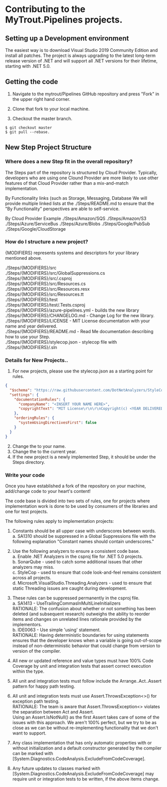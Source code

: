 # Contributing to the MyTrout.Pipelines projects.

## Setting up a Development environment
The easiest way is to download Visual Studio 2019 Community Edition and install all patches.
The project is always upgrading to the latest long-term release version of .NET and will support all .NET versions for their lifetime, starting with .NET 5.0.

## Getting the code
1. Navigate to the mytrout/Pipelines GitHub repository and press "Fork" in the upper right hand corner.

2. Clone that fork to your local machine.

3. Checkout the master branch.
```
$ git checkout master
$ git pull --rebase.
```

## New Step Project Structure

### Where does a new Step fit in the overall repository?
The Steps part of the repository is structured by Cloud Provider.
Typically, developers who are using one Clound Provider are more likely to use other features of that Cloud Provider rather than a mix-and-match implementation.

By Functionality links (such as Storage, Messaging, Database
We will provide multiple linked lists at the ./Steps/README.md to ensure that the "By Functionality" perspectives are able to self-service.

  By Cloud Provider Example
    ./Steps/Amazon/SQS
    ./Steps/Amazon/S3
    ./Steps/Azure/ServiceBus
    ./Steps/Azure/Blobs
    ./Steps/Google/PubSub
    ./Steps/Google/CloudStorage




### How do I structure a new project?
{MODIFIERS} represents systems and descriptors for your library mentioned above.  
  
  ./Steps/{MODIFIERS}/src  
  ./Steps/{MODIFIERS}/src/GlobalSuppressions.cs  
  ./Steps/{MODIFIERS}/src/<root namespace of project>.csproj  
  ./Steps/{MODIFIERS}/src/Resources.cs  
  ./Steps/{MODIFIERS}/src/Resources.resx  
  ./Steps/{MODIFIERS}/src/Resources.tt  
  ./Steps/{MODIFIERS}/test  
  ./Steps/{MODIFIERS}/test/<root namespace of project>.Tests.csproj  
  ./Steps/{MODIFIERS}/azure-pipelines.yml - builds the new library  
  ./Steps/{MODIFIERS}/CHANGELOG.md - Change Log for the new library.  
  ./Steps/{MODIFIERS}/LICENSE - MIT License documentation with your name and year delivered.  
  ./Steps/{MODIFIERS}/README.md - Read Me documentation describing how to use your Step.  
  ./Steps/{MODIFIERS}/stylecop.json - stylecop file with   
  ./Steps/{MODIFIERS}/<root namespace of project>.sln  


### Details for New Projects..

1. For new projects, please use the stylecop.json as a starting point for rules.

```json
{
  "$schema": "https://raw.githubusercontent.com/DotNetAnalyzers/StyleCopAnalyzers/master/StyleCop.Analyzers/StyleCop.Analyzers/Settings/stylecop.schema.json",
  "settings": {
    "documentationRules": {
      "companyName": "<INSERT YOUR NAME HERE>",
      "copyrightText": "MIT License\r\n\r\nCopyright(c) <YEAR DELIVERED> <INSERT YOUR NAME HERE>\r\n\r\nPermission is hereby granted, free of charge, to any person obtaining a copy\r\nof this software and associated documentation files (the \"Software\"), to deal\r\nin the Software without restriction, including without limitation the rights\r\nto use, copy, modify, merge, publish, distribute, sublicense, and/or sell\r\ncopies of the Software, and to permit persons to whom the Software is\r\nfurnished to do so, subject to the following conditions:\r\n\r\nThe above copyright notice and this permission notice shall be included in all\r\ncopies or substantial portions of the Software.\r\n\r\nTHE SOFTWARE IS PROVIDED \"AS IS\", WITHOUT WARRANTY OF ANY KIND, EXPRESS OR\r\nIMPLIED, INCLUDING BUT NOT LIMITED TO THE WARRANTIES OF MERCHANTABILITY,\r\nFITNESS FOR A PARTICULAR PURPOSE AND NONINFRINGEMENT. IN NO EVENT SHALL THE\r\nAUTHORS OR COPYRIGHT HOLDERS BE LIABLE FOR ANY CLAIM, DAMAGES OR OTHER\r\nLIABILITY, WHETHER IN AN ACTION OF CONTRACT, TORT OR OTHERWISE, ARISING FROM,\r\nOUT OF OR IN CONNECTION WITH THE SOFTWARE OR THE USE OR OTHER DEALINGS IN THE\r\nSOFTWARE."
    },
    "orderingRules": {
      "systemUsingDirectivesFirst": false
    }
  }
}
```
2. Change the <INSERT YOUR NAME HERE> to your name.
3. Change the <YEAR DELIVERED> to the current year.
4. If the new project is a newly implemented Step, it should be under the Steps directory.

### Write your code
Once you have established a fork of the repository on your machine, add/change code to your heart's content!

The code base is divided into two sets of rules, one for projects where implementation work is done to be used by consumers of the libraries and one for test projects.

The following rules apply to implementation projects:
1. Constants should be all upper case with underscores between words.  
  a. SA1310 should be suppressed in a Global Suppressions file with the following explanation "Constant names should contain underscores."

2. Use the following analyzers to ensure a consistent code base.  
  a. Enable .NET Analyzers in the csproj file for .NET 5.0 projects.  
  b. SonarQube - used to catch some additional issues that other analyzers may miss.  
  c. StyleCop - used to ensure that code look-and-feel remains consistent across all projects.  
  d. Microsoft.VisualStudio.Threading.Analyzers - used to ensure that static Threading issues are caught during development.  

3. These rules can be suppressed permanently in the csproj file.   
  a. SA1413 - UseTrailingCommasInMultiLineInitializers  
              RATIONALE: The confusion about whether or not something has been deleted (and subsequent research) outweighs the ability to reorder items and changes on unrelated lines rationale provided by the implementors.  
  b. IDE0063 - Use simple 'using' statement.  
               RATIONALE: Having deterministic boundaries for using statements ensures that the developer knows when a variable is going out-of-scope instead of non-deterministic behavior that could change from version to version of the compiler.

4. All new or updated reference and value types must have 100% Code Coverage by unit and integration tests that assert correct execution within the type.

5. All unit and integration tests must follow include the Arrange..Act..Assert pattern for happy path testing.

6. All unit and integration tests must use Assert.ThrowsException<>() for exception path testing.  
   RATIONALE: The team is aware that Assert.ThrowsException<> violates the separation between Act and Assert.  
	      Using an Assert.IsNotNull() as the first Assert takes care of some of the issues with this approach.
              We aren't 100% perfect, but we try to be as close as we can be without re-implementing functionality that we don't want to support.

7. Any class implementation that has only automatic properties with or without initialization and a default constructor generated by the compiler can be marked with [System.Diagnostics.CodeAnalysis.ExcludeFromCodeCoverage].

8. Any future updates to classes marked with [System.Diagnostics.CodeAnalysis.ExcludeFromCodeCoverage] may require unit or integration tests to be written, if the above items change.
